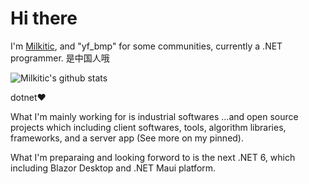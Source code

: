 # Hi there 

I'm [Milkitic](https://github.com/Milkitic), and "yf_bmp" for some communities, currently a .NET programmer. 是中国人哦

![Milkitic's github stats](https://github-readme-stats.vercel.app/api?username=milkitic&show_icons=true&theme=light)

dotnet❤

What I'm mainly working for is industrial softwares ...and open source projects which including client softwares, tools, algorithm libraries, frameworks, and a server app (See more on my pinned).

What I'm preparaing and looking forword to is the next .NET 6, which including Blazor Desktop and .NET Maui platform. 
